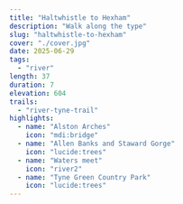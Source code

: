 ```yaml
---
title: "Haltwhistle to Hexham"
description: "Walk along the type"
slug: "haltwhistle-to-hexham"
cover: "./cover.jpg"
date: 2025-06-29
tags:
  - "river"
length: 37
duration: 7
elevation: 604
trails:
  - "river-tyne-trail"
highlights:
  - name: "Alston Arches"
    icon: "mdi:bridge"
  - name: "Allen Banks and Staward Gorge"
    icon: "lucide:trees"
  - name: "Waters meet"
    icon: "river2"
  - name: "Tyne Green Country Park"
    icon: "lucide:trees"
---
```

